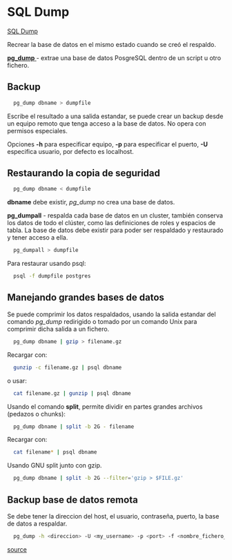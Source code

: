 # SQL Dump

[SQL Dump](https://www.postgresql.org/docs/current/backup-dump.html)


Recrear la base de datos en el mismo estado cuando se creó el respaldo.


[**pg_dump** ](https://www.postgresql.org/docs/current/app-pgdump.html) - extrae una base de datos PosgreSQL dentro de un script u otro fichero.


## Backup

```bash
  pg_dump dbname > dumpfile
```  

Escribe el resultado a una salida estandar, se puede crear un backup desde un equipo remoto que tenga acceso a la base de datos. No opera con permisos especiales.

Opciones **-h** para especificar equipo, **-p** para especificar el puerto, **-U** especifica usuario, por defecto es localhost.


## Restaurando la copia de seguridad

```bash
  pg_dump dbname < dumpfile
```

**dbname** debe existir, *pg_dump* no crea una base de datos.



**pg_dumpall** - respalda cada base de datos en un cluster, también conserva los datos de todo el clúster, como las definiciones de roles y espacios de tabla.
La base de datos debe existir para poder ser respaldado y restaurado y tener acceso a ella.

```bash
  pg_dumpall > dumpfile
```

Para restaurar usando psql:

```bash
  psql -f dumpfile postgres
```

## Manejando grandes bases de datos

Se puede comprimir los datos respaldados, usando la salida estandar del comando *pg_dump* redirigido o tomado por un comando Unix para comprimir dicha salida a un fichero.

```bash
  pg_dump dbname | gzip > filename.gz
```

Recargar con:

```bash
  gunzip -c filename.gz | psql dbname
```

o usar:

```bash
  cat filename.gz | gunzip | psql dbname
```


Usando el comando **split**, permite dividir en partes grandes archivos (pedazos o chunks):

```bash
  pg_dump dbname | split -b 2G - filename
```

Recargar con:

```bash
  cat filename* | psql dbname
```


Usando GNU split junto con gzip.

```bash
  pg_dump dbname | split -b 2G --filter='gzip > $FILE.gz'
```


## Backup base de datos remota

Se debe tener la direccion del host, el usuario, contraseña, puerto, la base de datos a respaldar.

```bash
  pg_dump -h <direccion> -U <my_username> -p <port> -f <nombre_fichero_respaldo> <base_de_datos>
```

[source](https://stackoverflow.com/a/31886007)
